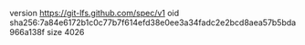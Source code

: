 version https://git-lfs.github.com/spec/v1
oid sha256:7a84e6172b1c0c77b7f614efd38e0ee3a34fadc2e2bcd8aea57b5bda966a138f
size 4026
